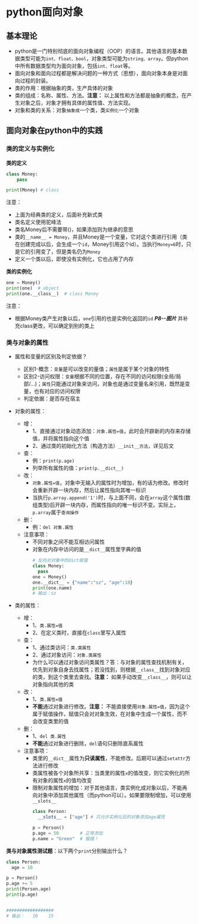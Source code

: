 # python面向对象
## 基本理论
- python是一门特别彻底的面向对象编程（OOP）的语言。其他语言的基本数据类型可能为```int、float、bool```，对象类型可能为```string、array```。但python中所有数据类型均为面向对象，包括```int、float```等。
- 面向对象和面向过程都是解决问题的一种方式（思想），面向对象本身是对面向过程的封装。
- 类的作用：根据抽象的类，生产具体的对象
- 类的组成：名称、属性、方法。**注意：** 以上属性和方法都是抽象的概念，在产生对象之后，对象才拥有具体的属性值、方法实现。
- 对象和类的关系：对象```抽象成```一个类，类```实例化```一个对象

## 面向对象在python中的实践
### 类的定义与实例化
**类的定义**
```python
class Money:
    pass

print(Money) # class
```
注意：
- 上面为经典类的定义，后面补充新式类
- 类名定义使用驼峰法
- 类名Money后不需要带()，如果添加则为继承的意思
- 类的```__name__ = Money```，并且Money是一个变量，它对这个类进行引用（类在创建完成以后，会生成一个```id```，Money引用这个id）。当执行```Money=6```时，只是它的引用变了，但是类名仍为```Money```
- 定义一个类以后，即使没有实例化，它也占用了内存

**类的实例化**
```python
one = Money()
print(one)  # object
print(one.__class__)  # class Money
```
注意：
- 根据Money类产生对象以后，```one```引用的也是实例化返回的```id```
***P8--图片*** 并补充class更改，可以确定到别的类上

### 类与对象的属性
- 属性和变量的区别及判定依据？
  - 区别1-概念：```变量```是可以改变的量值；```属性```是属于某个对象的特性
  - 区别2-访问权限：```变量```根据不同的位置，存在不同的访问权限(全局/局部/...)；```属性```只能通过对象来访问，对象也是通过变量名来引用，既然是变量，也有对应的访问权限
  - 判定依据：是否存在宿主

- 对象的属性：
  - 增：
    - 1、直接通过对象动态添加：```对象.属性=值```，此时会开辟新的内存来存储值，并将属性指向这个值
    - 2、通过类的初始化方法（构造方法）```__init__方法```，详见后文
  - 查：
    - 例：```print(p.age)```
    - 列举所有属性的值：```print(p.__dict__)```
  - 改：
    - ```对象.属性=值```，对象中无输入的属性时为增加，有的话为修改。修改时会重新开辟一块内存，然后让属性指向其唯一标识
    - 当执行```p.array.append('1')```时，与上面不同，会在```array```这个属性(数组类型)后开辟一块内存，而属性指向的唯一标识不变。实际上，```p.array```属于```查询操作```
  - 删：
    - 例：```del 对象.属性```
  - 注意事项：
    - 不同对象之间不能互相访问属性
    - 对象在内存中访问的是```__dict__```属性里字典的值
      ```python
      # 反向对对象中的dict赋值
      class Money:
        pass
      one = Money()
      one.__dict__ = {"name":"sz", "age":18}
      print(one.name)
      # 输出：sz
      ```

- 类的属性：
  - 增：
    - 1、```类.属性=值```
    - 2、在定义类时，直接在```class```里写入属性
  - 查：
    - 1、通过类访问：```类.类属性```
    - 2、通过对象访问：```对象.类属性```
    - 为什么可以通过对象访问类属性？答：与对象的属性查找机制有关，优先到对象自身去找属性；若没找到，则根据```__class__```找到对象对应的类，到这个类里去查找。**注意：** 如果手动改变```__class__```，则可以让对象指向其他的类
  - 改：
    - 1、```类.属性=值```
    - **不能**通过对象进行修改。**注意：** 不能直接使用```对象.属性=值```，因为这个属于赋值操作，赋值只会对对象生效，在对象中生成一个属性，而不会改变类里的值
  - 删：
    - 1、```del 类.属性```
    - **不能**通过对象进行删除，```del```语句只删除直系属性
  - 注意事项：
    - 类里的```__dict__```属性为**只读属性**，不能修改。后期可以通过```setattr```方法进行修改
    - 类属性被各个对象所共享：当类里的属性```x```的值改变，则它实例化的所有对象的属性```x```的值均改变
    - 限制对象属性的增加：对于其他语言，类实例化成对象以后，不能再向对象中添加其他属性（而python可以）。如果要限制增加，可以使用```__slots__```
      ```python
      class Person:
        __slots__ = ["age"] # 只允许实例化后的对象添加age属性
      
      p = Person()
      p.age = 50        # 正常添加
      p.name = "Green"  # 报错！
      ```

**类与对象属性测试题**：以下两个```print```分别输出什么？
```python
class Person:
  age = 10

p = Person()
p.age += 5
print(Person.age)
print(p.age)


##################
# 输出：   10    15
```





